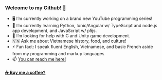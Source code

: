 ### Welcome to my Github! 🤗

<!--
**PhuocThienTran/PhuocThienTran** is a ✨ _special_ ✨ repository because its `README.md` (this file) appears on your GitHub profile.

Here are some ideas to get you started:
-->

- 🖥️ I’m currently working on a brand new YouTube programming series!
- 🏫 I’m currently learning Python, Ionic/Angular w/ TypeScript and node.js app development, and JavaScript w/ p5js.
- 🤝 I’m looking for help with C and Unity game development.
- 🇻🇳 Ask me about Vietnamese history, food, and culture!
- ⚡ Fun fact: I speak fluent English, Vietnamese, and basic French aside from my programming and markup languages.
- 📫 [You can reach me here!](donnyquickinc@gmail.com) 

#### <a href="https://www.paypal.me/thientran2702">☕️ Buy me a coffee?</a>  
